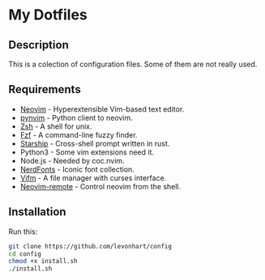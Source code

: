 My Dotfiles
===========

## Description

This is a colection of configuration files.
Some of them are not really used.

## Requirements

- [Neovim](https://neovim.io/) - Hyperextensible Vim-based text editor.
- [pynvim](https://github.com/neovim/pynvim) - Python client to neovim.
- [Zsh](http://zsh.sourceforge.net/) - A shell for unix.
- [Fzf](https://github.com/junegunn/fzf) - A command-line fuzzy finder.
- [Starship](https://starship.rs/) - Cross-shell prompt written in rust.
- Python3 - Some vim extensions need it.
- Node.js - Needed by coc.nvim.
- [NerdFonts](https://www.nerdfonts.com/) - Iconic font collection.
- [Vifm](https://vifm.info/) - A file manager with curses interface.
- [Neovim-remote](https://github.com/mhinz/neovim-remote) - Control neovim from the shell.

## Installation

Run this:

```sh
git clone https://github.com/levonhart/config
cd config
chmod +x install.sh
./install.sh
```
